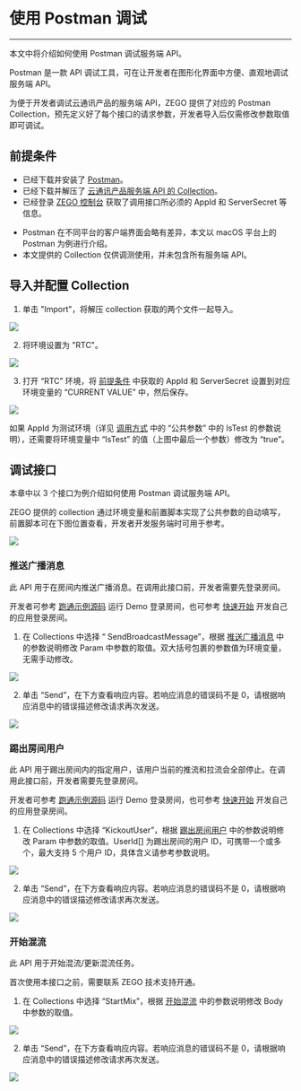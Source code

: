 # 使用 Postman 调试

- - -

本文中将介绍如何使用 Postman 调试服务端 API。

Postman 是一款 API 调试工具，可在让开发者在图形化界面中方便、直观地调试服务端 API。

为便于开发者调试云通讯产品的服务端 API，ZEGO 提供了对应的 Postman Collection，预先定义好了每个接口的请求参数，开发者导入后仅需修改参数取值即可调试。

## 前提条件

- 已经下载并安装了 [Postman](https://www.postman.com/downloads/)。
- 已经下载并解压了 [云通讯产品服务端 API 的 Collection](https://artifact-sdk.zego.im/media/files/RTC_postman_collection.zip)。
- 已经登录 <a target="_blank" href="https://console.zego.im/">ZEGO 控制台</a> 获取了调用接口所必须的 AppId 和 ServerSecret 等信息。

<Warning title="注意">


- Postman 在不同平台的客户端界面会略有差异，本文以 macOS 平台上的 Postman 为例进行介绍。
- 本文提供的 Collection 仅供调测使用，并未包含所有服务端 API。

</Warning>



## 导入并配置 Collection

1. 单击 "Import"，将解压 collection 获取的两个文件一起导入。

<Frame width="512" height="auto" caption=""><img src="https://doc-media.zego.im/sdk-doc/Pics/server_v2/postman/import.png" /></Frame>

2. 将环境设置为 "RTC"。

<Frame width="512" height="auto" caption=""><img src="https://doc-media.zego.im/sdk-doc/Pics/server_v2/postman/set_env.png" /></Frame>

3. 打开 “RTC” 环境，将 [前提条件](https://doc-zh.zego.im/article/19704#1) 中获取的 AppId 和 ServerSecret 设置到对应环境变量的 “CURRENT VALUE” 中，然后保存。

<Frame width="512" height="auto" caption=""><img src="https://doc-media.zego.im/sdk-doc/Pics/server_v2/postman/set_env_value.png" /></Frame>

<Note title="说明">


如果 AppId 为测试环境（详见 <a target="_blank" href="/real-time-voice-server/api-reference/accessing-server-apis#公共请求参数">调用方式</a> 中的 “公共参数” 中的 IsTest 的参数说明），还需要将环境变量中 “IsTest” 的值（上图中最后一个参数）修改为 “true”。


</Note>




## 调试接口

本章中以 3 个接口为例介绍如何使用 Postman 调试服务端 API。

<Note title="说明">


ZEGO 提供的 collection 通过环境变量和前置脚本实现了公共参数的自动填写，前置脚本可在下图位置查看，开发者开发服务端时可用于参考。


</Note>



<Frame width="512" height="auto" caption=""><img src="https://doc-media.zego.im/sdk-doc/Pics/server_v2/postman/pre_script.png" /></Frame>

### 推送广播消息

此 API 用于在房间内推送广播消息。在调用此接口前，开发者需要先登录房间。

<Note title="说明">


开发者可参考 [跑通示例源码](/real-time-video-android-java/client-sdk/download-demo) 运行 Demo 登录房间，也可参考 [快速开始](/real-time-video-android-java/quick-start/integrating-sdk) 开发自己的应用登录房间。


</Note>



1. 在 Collections 中选择 “ SendBroadcastMessage”，根据 [推送广播消息](https://doc-zh.zego.im/article/19461) 中的参数说明修改 Param 中参数的取值。双大括号包裹的参数值为环境变量，无需手动修改。

<Frame width="512" height="auto" caption=""><img src="https://doc-media.zego.im/sdk-doc/Pics/server_v2/postman/send_broadcast_message.png" /></Frame>

2. 单击 “Send”，在下方查看响应内容。若响应消息的错误码不是 0，请根据响应消息中的错误描述修改请求再次发送。

<Frame width="512" height="auto" caption=""><img src="https://doc-media.zego.im/sdk-doc/Pics/server_v2/postman/send_broadcast_message_rsp.png" /></Frame>



### 踢出房间用户

此 API 用于踢出房间内的指定用户，该用户当前的推流和拉流会全部停止。在调用此接口前，开发者需要先登录房间。

<Note title="说明">


开发者可参考 [跑通示例源码](/real-time-video-android-java/client-sdk/download-demo) 运行 Demo 登录房间，也可参考 [快速开始](/real-time-video-android-java/quick-start/integrating-sdk) 开发自己的应用登录房间。


</Note>



1. 在 Collections 中选择 “KickoutUser”，根据 [踢出房间用户](https://doc-zh.zego.im/article/19569) 中的参数说明修改 Param 中参数的取值。UserId[] 为踢出房间的用户 ID，可携带一个或多个，最大支持 5 个用户 ID，具体含义请参考参数说明。

<Frame width="512" height="auto" caption=""><img src="https://doc-media.zego.im/sdk-doc/Pics/server_v2/postman/kickout_user.png" /></Frame>

2. 单击 “Send”，在下方查看响应内容。若响应消息的错误码不是 0，请根据响应消息中的错误描述修改请求再次发送。

<Frame width="512" height="auto" caption=""><img src="https://doc-media.zego.im/sdk-doc/Pics/server_v2/postman/kickout_user_rsp.png" /></Frame>



### 开始混流

此 API 用于开始混流/更新混流任务。

<Warning title="注意">


首次使用本接口之前，需要联系 ZEGO 技术支持开通。

</Warning>




1. 在 Collections 中选择 “StartMix”，根据 [开始混流](https://doc-zh.zego.im/article/19595) 中的参数说明修改 Body 中参数的取值。

<Frame width="512" height="auto" caption=""><img src="https://doc-media.zego.im/sdk-doc/Pics/server_v2/postman/start_mix.png" /></Frame>

2. 单击 “Send”，在下方查看响应内容。若响应消息的错误码不是 0，请根据响应消息中的错误描述修改请求再次发送。

<Frame width="512" height="auto" caption=""><img src="https://doc-media.zego.im/sdk-doc/Pics/server_v2/postman/start_mix_rsp.png" /></Frame>
